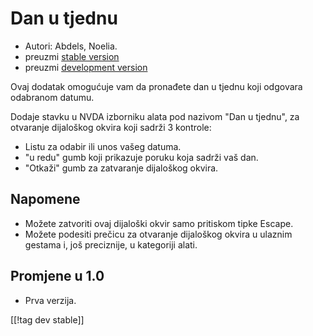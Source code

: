 # Dan u tjednu #

*	 Autori: Abdels, Noelia.
*	 preuzmi [stable version][1]
*	 preuzmi [development version][2]

Ovaj dodatak omogućuje vam da pronađete dan u tjednu koji odgovara odabranom
datumu.

Dodaje stavku u NVDA izborniku alata pod nazivom "Dan u tjednu", za
otvaranje dijaloškog okvira koji sadrži 3 kontrole: 

*	 Listu za odabir ili unos vašeg datuma.
*	 "u redu" gumb koji prikazuje poruku koja sadrži vaš dan.
*	 "Otkaži" gumb za zatvaranje dijaloškog okvira.

## Napomene ##
*	 Možete zatvoriti ovaj dijaloški okvir samo pritiskom tipke Escape.
*	 Možete podesiti prečicu za otvaranje dijaloškog okvira u ulaznim gestama
   i, još preciznije, u kategoriji alati.

## Promjene u 1.0 ##
*	 Prva verzija.

[[!tag dev stable]]

[1]: https://addons.nvda-project.org/files/get.php?file=dw

[2]: https://addons.nvda-project.org/files/get.php?file=dw-dev

